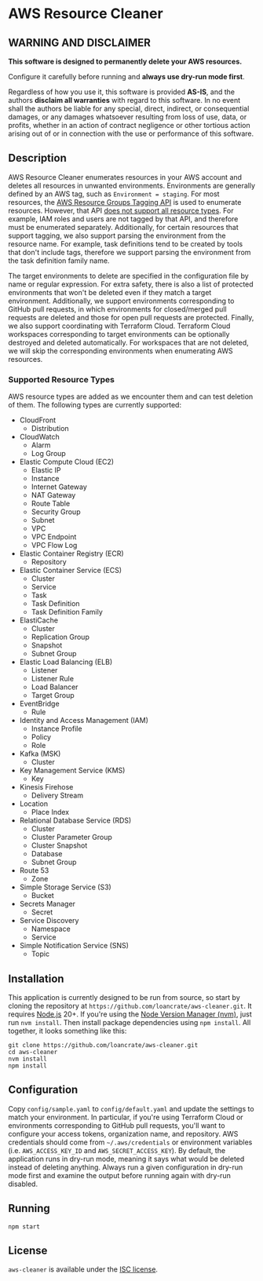 # AWS Resource Cleaner

## WARNING AND DISCLAIMER

**This software is designed to permanently delete your AWS resources.**

Configure it carefully before running and **always use dry-run mode first**.

Regardless of how you use it, this software is provided **AS-IS**,
and the authors **disclaim all warranties** with regard to this software.
In no event shall the authors be liable for any special, direct, indirect,
or consequential damages, or any damages whatsoever resulting from loss of use, data, or profits,
whether in an action of contract negligence or other tortious action arising out of
or in connection with the use or performance of this software.

## Description

AWS Resource Cleaner enumerates resources in your AWS account and deletes all resources in unwanted environments.
Environments are generally defined by an AWS tag, such as `Environment = staging`.
For most resources, the [AWS Resource Groups Tagging API](https://docs.aws.amazon.com/resourcegroupstagging/latest/APIReference/overview.html) is used to enumerate resources.
However, that API [does not support all resource types](https://docs.aws.amazon.com/resourcegroupstagging/latest/APIReference/supported-services.html).
For example, IAM roles and users are not tagged by that API, and therefore must be enumerated separately.
Additionally, for certain resources that support tagging, we also support parsing the environment from the resource name.
For example, task definitions tend to be created by tools that don't include tags,
therefore we support parsing the environment from the task definition family name.

The target environments to delete are specified in the configuration file by name or regular expression.
For extra safety, there is also a list of protected environments that won't be deleted even if they match a target environment.
Additionally, we support environments corresponding to GitHub pull requests,
in which environments for closed/merged pull requests are deleted and those for open pull requests are protected.
Finally, we also support coordinating with Terraform Cloud.
Terraform Cloud workspaces corresponding to target environments can be optionally destroyed and deleted automatically.
For workspaces that are not deleted, we will skip the corresponding environments when enumerating AWS resources.

### Supported Resource Types

AWS resource types are added as we encounter them and can test deletion of them.
The following types are currently supported:

- CloudFront
  - Distribution
- CloudWatch
  - Alarm
  - Log Group
- Elastic Compute Cloud (EC2)
  - Elastic IP
  - Instance
  - Internet Gateway
  - NAT Gateway
  - Route Table
  - Security Group
  - Subnet
  - VPC
  - VPC Endpoint
  - VPC Flow Log
- Elastic Container Registry (ECR)
  - Repository
- Elastic Container Service (ECS)
  - Cluster
  - Service
  - Task
  - Task Definition
  - Task Definition Family
- ElastiCache
  - Cluster
  - Replication Group
  - Snapshot
  - Subnet Group
- Elastic Load Balancing (ELB)
  - Listener
  - Listener Rule
  - Load Balancer
  - Target Group
- EventBridge
  - Rule
- Identity and Access Management (IAM)
  - Instance Profile
  - Policy
  - Role
- Kafka (MSK)
  - Cluster
- Key Management Service (KMS)
  - Key
- Kinesis Firehose
  - Delivery Stream
- Location
  - Place Index
- Relational Database Service (RDS)
  - Cluster
  - Cluster Parameter Group
  - Cluster Snapshot
  - Database
  - Subnet Group
- Route 53
  - Zone
- Simple Storage Service (S3)
  - Bucket
- Secrets Manager
  - Secret
- Service Discovery
  - Namespace
  - Service
- Simple Notification Service (SNS)
  - Topic

## Installation

This application is currently designed to be run from source,
so start by cloning the repository at `https://github.com/loancrate/aws-cleaner.git`.
It requires [Node.js](https://nodejs.org/en/) 20+.
If you're using the [Node Version Manager (nvm)](https://github.com/nvm-sh/nvm), just run `nvm install`.
Then install package dependencies using `npm install`.
All together, it looks something like this:

```
git clone https://github.com/loancrate/aws-cleaner.git
cd aws-cleaner
nvm install
npm install
```

## Configuration

Copy `config/sample.yaml` to `config/default.yaml` and update the settings to match your environment.
In particular, if you're using Terraform Cloud or environments corresponding to GitHub pull requests,
you'll want to configure your access tokens, organization name, and repository.
AWS credentials should come from `~/.aws/credentials` or environment variables
(i.e. `AWS_ACCESS_KEY_ID` and `AWS_SECRET_ACCESS_KEY`).
By default, the application runs in dry-run mode, meaning it says what would be deleted instead of deleting anything.
Always run a given configuration in dry-run mode first and examine the output before running again with dry-run disabled.

## Running

```
npm start
```

## License

`aws-cleaner` is available under the [ISC license](LICENSE).
